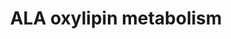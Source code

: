 ---
annotations:
- type: Pathway Ontology
  value: classic metabolic pathway
- type: Pathway Ontology
  value: lipid metabolic pathway
authors:
- Lcayer
- Mkutmon
description: alpha-Linolenic acid (ALA) oxylipin metabolism
last-edited: 2021-11-01
organisms:
- Homo sapiens
redirect_from:
- /index.php/Pathway:WP5136
- /instance/WP5136
schema-jsonld:
- '@context': https://schema.org/
  '@id': https://wikipathways.github.io/pathways/WP5136.html
  '@type': Dataset
  creator:
    '@type': Organization
    name: WikiPathways
  description: alpha-Linolenic acid (ALA) oxylipin metabolism
  keywords:
  - 9,16-DiHOTrE
  - 9(S)-HpOTrE
  - 13-OxoOTrE
  - alpha-Linolenic acid
  - 9-HOTrE
  - 9-OxoOTrE
  - 9,10-DiHODE
  - 15,16-DiHODE
  - cytochrome P450
  - ALOX15
  - 12(13)-EpODE
  - ALOX5
  - 9(10)-EpODE
  - 13-HOTrE
  - 13(S)-HpOTrE
  - 12,13-DiHODE
  - 15(16)-EpODE
  - sEH
  license: CC0
  name: ALA oxylipin metabolism
seo: CreativeWork
title: ALA oxylipin metabolism
wpid: WP5136
---